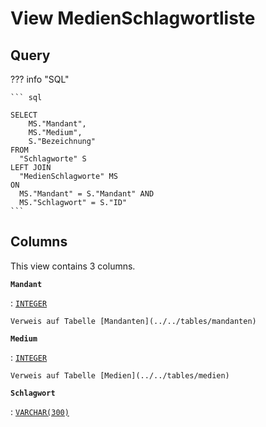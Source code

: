 # View **MedienSchlagwortliste**

## Query

??? info "SQL"

    ``` sql
    
    SELECT
        MS."Mandant",
        MS."Medium",
        S."Bezeichnung"
    FROM
      "Schlagworte" S
    LEFT JOIN
      "MedienSchlagworte" MS
    ON
      MS."Mandant" = S."Mandant" AND
      MS."Schlagwort" = S."ID"
    ```

## Columns

This view contains 3 columns.

**`Mandant`**

:   [`INTEGER`](https://firebirdsql.org/file/documentation/html/en/refdocs/fblangref40/firebird-40-language-reference.html#fblangref40-datatypes-inttypes)

    Verweis auf Tabelle [Mandanten](../../tables/mandanten)

**`Medium`**

:   [`INTEGER`](https://firebirdsql.org/file/documentation/html/en/refdocs/fblangref40/firebird-40-language-reference.html#fblangref40-datatypes-inttypes)

    Verweis auf Tabelle [Medien](../../tables/medien)

**`Schlagwort`**

:   [`VARCHAR(300)`](https://firebirdsql.org/file/documentation/html/en/refdocs/fblangref40/firebird-40-language-reference.html#fblangref40-datatypes-chartypes)
